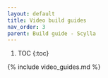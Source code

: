 ```yaml
---
layout: default
title: Video build guides
nav_order: 3
parent: Build guide - Scylla
---
```


1. TOC
{:toc}

{% include video_guides.md %}
